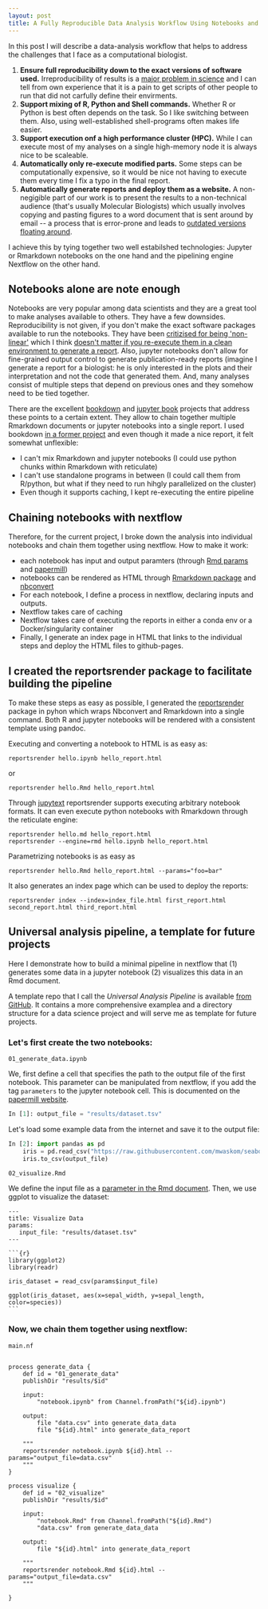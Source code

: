 ```yaml
---
layout: post
title: A Fully Reproducible Data Analysis Workflow Using Notebooks and Nextflow 
---
```


In this post I will describe a data-analysis workflow that helps to 
address the challenges that I face as a computational biologist. 


1. **Ensure full reproducibility down to the exact versions of software used.**
   Irreproducibility of results is a [major problem in science]() and I
   can tell from own experience that it is a pain to get scripts of
   other people to run that did not carfully define their envirments. 
2. **Support mixing of R, Python and Shell commands.** Whether R or Python is
   best often depends on the task. So I like switching between them. Also, using 
   well-established shell-programs often makes life easier. 
3. **Support execution onf a high performance cluster (HPC).** While I can
   execute most of my analyses on a single high-memory node it is always nice
   to be scaleable. 
4. **Automatically only re-execute modified parts.** Some steps can be
   computationally expensive, so it would be nice not having to execute them
   every time I fix a typo in the final report. 
5. **Automatically generate reports and deploy them as a website.** A 
   non-negigible part of our work is to present the results to a 
   non-technical audience (that's usually Molecular Biologists) which 
   usually involves copying and pasting figures to a word document
   that is sent around by email -- a process that is error-prone and leads 
   to [outdated versions floating around](https://xkcd.com/1459/). 


I achieve this by tying together two well estabilshed technologies: Jupyter or Rmarkdown notebooks on the one hand and the pipelining engine Nextflow on the other hand. 


## Notebooks alone are note enough
Notebooks are very popular among data scientists and they are a great tool to make analyses available to others. They have a few downsides. Reproducibility is not given, 
if you don't make the exact software packages available to run the notebooks. 
They have been [critizised for being 'non-linear']() which I think [doesn't matter if you re-execute them in a clean environment to generate a report](). 
Also, jupyter notebooks don't allow for fine-grained output control to generate publication-ready reports (imagine I generate a report for a biologist: he is only interested in the plots and their 
interpretation and not the code that generated them. 
And, many analyses consist of multiple steps that depend on previous ones and they somehow need to be tied together. 

There are the excellent [bookdown]() and [jupyter book]() projects that address these points to a certain extent. They allow to chain together multiple Rmarkdown documents or jupyter notebooks
into a single report. I used bookdown [in a former project]() and even though it made a nice report, it felt somewhat unflexible: 

* I can't mix Rmarkdown and jupyter notebooks (I could use python chunks within Rmarkdown with reticulate) 
* I can't use standalone programs in between (I could call them from R/python, but what if they need to run hihgly parallelized on the cluster) 
* Even though it supports caching, I kept re-executing the entire pipeline


## Chaining notebooks with nextflow
Therefore, for the current project, I broke down the analysis into individual notebooks and chain them together using nextflow. 
How to make it work:

* each notebook has input and output paramters (through [Rmd params]() and [papermill]())
* notebooks can be rendered as HTML through [Rmarkdown package]() and [nbconvert]()
* For each notebook, I define a process in nextflow, declaring inputs and outputs.
* Nextflow takes care of caching
* Nextflow takes care of executing the reports in either a conda env or a Docker/singularity container
* Finally, I generate an index page in HTML that links to the individual steps and deploy the HTML files to github-pages. 


## I created the reportsrender package to facilitate building the pipeline
To make these steps as easy as possible, I generated the [reportsrender]() package in pyhon which
wraps Nbconvert and Rmarkdown into a single command. Both R and jupyter notebooks will 
be rendered with a consistent template using pandoc. 

Executing and converting a notebook to HTML is as easy as: 
```
reportsrender hello.ipynb hello_report.html
```

or

```
reportsrender hello.Rmd hello_report.html
```

Through [jupytext]() reportsrender supports executing arbitrary notebook formats. It can even execute 
python notebooks with Rmarkdown through the reticulate engine:

```
reportsrender hello.md hello_report.html
reportsrender --engine=rmd hello.ipynb hello_report.html
```

Parametrizing notebooks is as easy as

```
reportsrender hello.Rmd hello_report.html --params="foo=bar"
```


It also generates an index page which can be used to deploy the reports: 
```
reportsrender index --index=index_file.html first_report.html second_report.html third_report.html
```

## Universal analysis pipeline, a template for future projects 
Here I demonstrate how to build a minimal pipeline in nextflow that
(1) generates some data in a jupyter notebook
(2) visualizes this data in an Rmd document. 

A template repo that I call the *Universal Analysis Pipeline* is available [from GitHub](). It contains 
a more comprehensive examplea and a directory structure for a data science project and will
serve me as template for future projects. 


### Let's first create the two notebooks: 

`01_generate_data.ipynb`

We, first define a cell that specifies the path to the output file of the first notebook. 
This parameter can be manipulated from nextflow, if you add the tag `parameters` to the 
jupyter notebook cell. This is documented on the [papermill website](). 

```python
In [1]: output_file = "results/dataset.tsv"
```

Let's load some example data from the internet and save it to the output file: 

```python
In [2]: import pandas as pd
	iris = pd.read_csv("https://raw.githubusercontent.com/mwaskom/seaborn-data/master/iris.csv")
	iris.to_csv(output_file)
```

`02_visualize.Rmd`

We define the input file as a [parameter in the Rmd document](). Then, we use ggplot 
to visualize the dataset:

````Rmd
---
title: Visualize Data
params:
   input_file: "results/dataset.tsv"
---

```{r}
library(ggplot2)
library(readr)

iris_dataset = read_csv(params$input_file)

ggplot(iris_dataset, aes(x=sepal_width, y=sepal_length, color=species))
```
````

### Now, we chain them together using nextflow:
`main.nf`

```nextflow

process generate_data {
	def id = "01_generate_data"
	publishDir "results/$id"

	input:
		"notebook.ipynb" from Channel.fromPath("${id}.ipynb")

	output:
		file "data.csv" into generate_data_data
		file "${id}.html" into generate_data_report

	"""
	reportsrender notebook.ipynb ${id}.html --params="output_file=data.csv"
	"""
}

process visualize {
	def id = "02_visualize"
	publishDir "results/$id"

	input:
		"notebook.Rmd" from Channel.fromPath("${id}.Rmd")
		"data.csv" from generate_data_data

	output:
		file "${id}.html" into generate_data_report

	"""
	reportsrender notebook.Rmd ${id}.html --params="output_file=data.csv"
	"""

}

```
